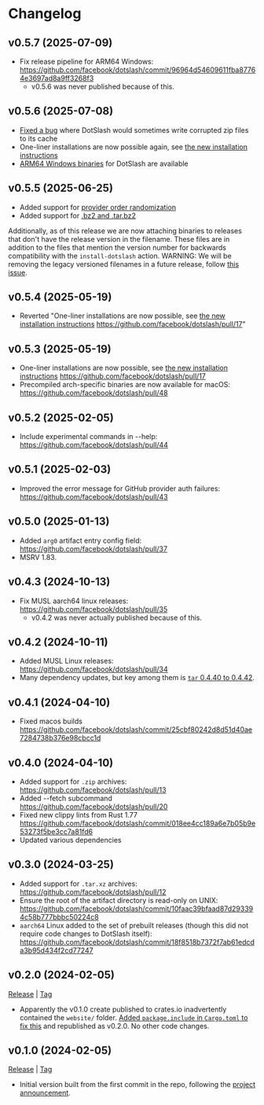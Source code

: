 # Changelog

## v0.5.7 (2025-07-09)

- Fix release pipeline for ARM64 Windows:
  <https://github.com/facebook/dotslash/commit/96964d54609611fba87764e3697ad8a9ff3268f3>
  - v0.5.6 was never published because of this.

## v0.5.6 (2025-07-08)

- [Fixed a bug](https://github.com/facebook/dotslash/pull/75) where DotSlash
  would sometimes write corrupted zip files to its cache
- One-liner installations are now possible again, see
  [the new installation instructions](https://dotslash-cli.com/docs/installation/#prebuilt-binaries)
- [ARM64 Windows binaries](https://github.com/facebook/dotslash/pull/76) for
  DotSlash are available

## v0.5.5 (2025-06-25)

- Added support for
  [provider order randomization](https://github.com/facebook/dotslash/pull/49)
- Added support for
  [.bz2 and .tar.bz2](https://github.com/facebook/dotslash/pull/53)

Additionally, as of this release we are now attaching binaries to releases that
don't have the release version in the filename. These files are in addition to
the files that mention the version number for backwards compatibility with the
`install-dotslash` action. WARNING: We will be removing the legacy versioned
filenames in a future release, follow
[this issue](https://github.com/facebook/dotslash/issues/68).

## v0.5.4 (2025-05-19)

- Reverted "One-liner installations are now possible, see
  [the new installation instructions](https://dotslash-cli.com/docs/installation/#prebuilt-binaries)
  <https://github.com/facebook/dotslash/pull/17>"

## v0.5.3 (2025-05-19)

- One-liner installations are now possible, see
  [the new installation instructions](https://dotslash-cli.com/docs/installation/#prebuilt-binaries)
  <https://github.com/facebook/dotslash/pull/17>
- Precompiled arch-specific binaries are now available for macOS:
  <https://github.com/facebook/dotslash/pull/48>

## v0.5.2 (2025-02-05)

- Include experimental commands in --help:
  <https://github.com/facebook/dotslash/pull/44>

## v0.5.1 (2025-02-03)

- Improved the error message for GitHub provider auth failures:
  <https://github.com/facebook/dotslash/pull/43>

## v0.5.0 (2025-01-13)

- Added `arg0` artifact entry config field:
  <https://github.com/facebook/dotslash/pull/37>
- MSRV 1.83.

## v0.4.3 (2024-10-13)

- Fix MUSL aarch64 linux releases:
  <https://github.com/facebook/dotslash/pull/35>
  - v0.4.2 was never actually published because of this.

## v0.4.2 (2024-10-11)

- Added MUSL Linux releases: <https://github.com/facebook/dotslash/pull/34>
- Many dependency updates, but key among them is
  [`tar` 0.4.40 to 0.4.42](https://github.com/facebook/dotslash/commit/4ee240e788eaaa7ddad15a835819fb624d1f11f6).

## v0.4.1 (2024-04-10)

- Fixed macos builds
  <https://github.com/facebook/dotslash/commit/25cbf80242d8d51d40ae7284738b376e98cbcc1d>

## v0.4.0 (2024-04-10)

- Added support for `.zip` archives:
  <https://github.com/facebook/dotslash/pull/13>
- Added --fetch subcommand <https://github.com/facebook/dotslash/pull/20>
- Fixed new clippy lints from Rust 1.77
  <https://github.com/facebook/dotslash/commit/018ee4cc189a6e7b05b9e53273f5be3cc7a81fd6>
- Updated various dependencies

## v0.3.0 (2024-03-25)

- Added support for `.tar.xz` archives:
  <https://github.com/facebook/dotslash/pull/12>
- Ensure the root of the artifact directory is read-only on UNIX:
  <https://github.com/facebook/dotslash/commit/10faac39bfaad87d293394c58b777bbbc50224c8>
- `aarch64` Linux added to the set of prebuilt releases (though this did not
  require code changes to DotSlash itself):
  <https://github.com/facebook/dotslash/commit/18f8518b7372f7ab61edcda3b95d434f2cd77247>

## v0.2.0 (2024-02-05)

[Release](https://github.com/facebook/dotslash/releases/tag/v0.2.0) |
[Tag](https://github.com/facebook/dotslash/tree/v0.2.0)

- Apparently the v0.1.0 create published to crates.io inadvertently contained
  the `website/` folder.
  [Added `package.include` in `Cargo.toml` to fix this](https://github.com/facebook/dotslash/commit/10faac39bfaad87d293394c58b777bbbc50224c8)
  and republished as v0.2.0. No other code changes.

## v0.1.0 (2024-02-05)

[Release](https://github.com/facebook/dotslash/releases/tag/v0.1.0) |
[Tag](https://github.com/facebook/dotslash/tree/v0.1.0)

- Initial version built from the first commit in the repo, following the
  [project announcement](https://engineering.fb.com/2024/02/06/developer-tools/dotslash-simplified-executable-deployment/).
